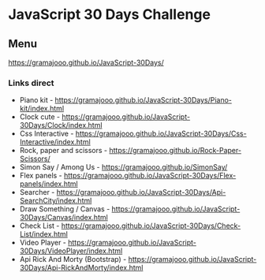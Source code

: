 # JavaScript 30 Days Challenge
## Menu
https://gramajooo.github.io/JavaScript-30Days/

### Links direct

* Piano kit - https://gramajooo.github.io/JavaScript-30Days/Piano-kit/index.html
* Clock cute - https://gramajooo.github.io/JavaScript-30Days/Clock/index.html
* Css Interactive - https://gramajooo.github.io/JavaScript-30Days/Css-Interactive/index.html
* Rock, paper and scissors - https://gramajooo.github.io/Rock-Paper-Scissors/
* Simon Say / Among Us - https://gramajooo.github.io/SimonSay/
* Flex panels - https://gramajooo.github.io/JavaScript-30Days/Flex-panels/index.html
* Searcher - https://gramajooo.github.io/JavaScript-30Days/Api-SearchCity/index.html
* Draw Something / Canvas - https://gramajooo.github.io/JavaScript-30Days/Canvas/index.html
* Check List - https://gramajooo.github.io/JavaScript-30Days/Check-List/index.html
* Video Player - https://gramajooo.github.io/JavaScript-30Days/VideoPlayer/index.html
* Api Rick And Morty (Bootstrap) - https://gramajooo.github.io/JavaScript-30Days/Api-RickAndMorty/index.html